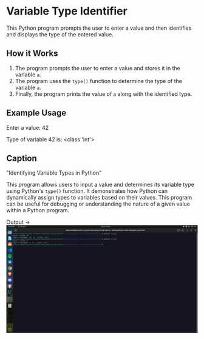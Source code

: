 # Variable Type Identifier

This Python program prompts the user to enter a value and then identifies and displays the type of the entered value.

## How it Works

1. The program prompts the user to enter a value and stores it in the variable `a`.
2. The program uses the `type()` function to determine the type of the variable `a`.
3. Finally, the program prints the value of `a` along with the identified type.

## Example Usage

Enter a value: 42

Type of variable 42 is: <class 'int'>

## Caption

"Identifying Variable Types in Python"

This program allows users to input a value and determines its variable type using Python's `type()` function. It demonstrates how Python can dynamically assign types to variables based on their values. This program can be useful for debugging or understanding the nature of a given value within a Python program.


Output ->
![](./1.3.png)
